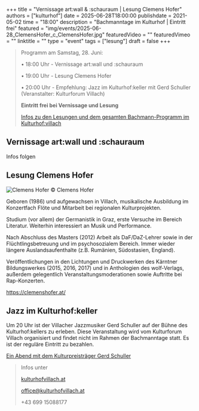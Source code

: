 +++
title = "Vernissage art:wall & :schauraum | Lesung Clemens Hofer"
authors = ["kulturhof"]
date = 2025-06-28T18:00:00
publishdate = 2021-05-02
time = "18:00"
description = "Bachmanntage im Kulturhof | Eintritt frei"
featured = "img/events/2025-06-28_ClemensHofer_c_ClemensHofer.jpg"
featuredVideo = ""
featuredVimeo = ""
linktitle = ""
type = "event"
tags = ["lesung"]
draft = false
+++

>Programm am Samstag, 28. Juni:
>
>•	18:00 Uhr - Vernissage art:wall und :schauraum
>
>•	19:00 Uhr - Lesung Clemens Hofer
>
>•	20:00 Uhr - Empfehlung: Jazz im Kulturhof:keller mit Gerd Schuller (Veranstalter: Kulturforum Villach)
>
>**Eintritt frei bei Vernissage und Lesung**
>
>[Infos zu den Lesungen und dem gesamten Bachmann-Programm im Kulturhof:villach](https://kulturhofvillach.at/events/2024/2024-06-27_bachmann/)



## Vernissage art:wall und :schauraum ##

Infos folgen



## Lesung Clemens Hofer ##

![Clemens Hofer](/img/events/2025-06-28_PortraitClemensHofer_c_ClemensHofer.jpg)
© Clemens Hofer

Geboren (1986) und aufgewachsen in Villach, musikalische Ausbildung im Konzertfach
Flöte und Mitarbeit bei regionalen Kulturprojekten.

Studium (vor allem) der Germanistik in Graz, erste Versuche im Bereich Literatur.
Weiterhin interessiert an Musik und Performance.

Nach Abschluss des Masters (2012) Arbeit als DaF/DaZ-Lehrer sowie in der
Flüchtlingsbetreuung und im psychosozialem Bereich. Immer wieder längere
Auslandsaufenthalte (z.B. Rumänien, Südostasien, England).

Veröffentlichungen in den Lichtungen und Druckwerken des Kärntner Bildungswerkes
(2015, 2016, 2017) und in Anthologien des wolf-Verlags, außerdem gelegentlich
Veranstaltungsmoderationen sowie Auftritte bei Rap-Konzerten.

https://clemenshofer.at/


## Jazz im Kulturhof:keller ##
Um 20 Uhr ist der Villacher Jazzmusiker Gerd Schuller auf der Bühne des Kulturhof:kellers zu erleben. Diese Veranstaltung wird vom Kulturforum Villach organisiert und findet nicht im Rahmen der Bachmanntage statt. Es ist der reguläre Eintritt zu bezahlen.

[Ein Abend mit dem Kulturpreisträger Gerd Schuller](https://kulturhofvillach.at/events/2025/2025-06-28_kf/)


>Infos unter
>
>[kulturhofvillach.at](https://www.kulturhofvillach.at/)
>
>office@kulturhofvillach.at
>
>+43 699 15088177

